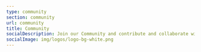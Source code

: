 ```yaml
---
type: community
section: community
url: community
title: Community
socialDescription: Join our Community and contribute and collaborate with other developers
socialImage: img/logos/logo-bg-white.png
---
```

